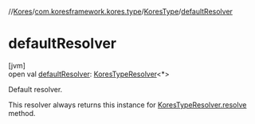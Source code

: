 //[Kores](../../../index.md)/[com.koresframework.kores.type](../index.md)/[KoresType](index.md)/[defaultResolver](default-resolver.md)

# defaultResolver

[jvm]\
open val [defaultResolver](default-resolver.md): [KoresTypeResolver](../-kores-type-resolver/index.md)<*>

Default resolver.

This resolver always returns this instance for [KoresTypeResolver.resolve](../-kores-type-resolver/resolve.md) method.
